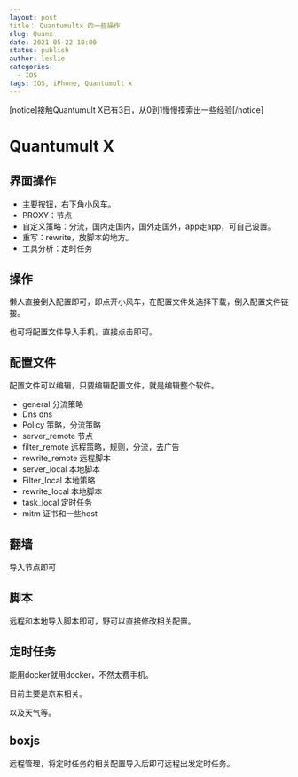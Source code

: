 ```yaml
---
layout: post
title： Quantumultx 的一些操作
slug: Quanx
date: 2021-05-22 10:00
status: publish
author: leslie
categories: 
  - IOS
tags: IOS, iPhone, Quantumult x
---
```


[notice]接触Quantumult X已有3日，从0到1慢慢摸索出一些经验[/notice]

# Quantumult X

## 界面操作

- 主要按钮，右下角小风车。
- PROXY：节点
- 自定义策略：分流，国内走国内，国外走国外，app走app，可自己设置。
- 重写：rewrite，放脚本的地方。
- 工具分析：定时任务



## 操作

懒人直接倒入配置即可，即点开小风车，在配置文件处选择下载，倒入配置文件链接。

也可将配置文件导入手机，直接点击即可。



## 配置文件

配置文件可以编辑，只要编辑配置文件，就是编辑整个软件。

- general 分流策略
- Dns dns
- Policy 策略，分流策略
- server_remote 节点
- filter_remote  远程策略，规则，分流，去广告
- rewrite_remote 远程脚本
- server_local 本地脚本
- Filter_local 本地策略
- rewrite_local 本地脚本
- task_local 定时任务
- mitm 证书和一些host

## 翻墙

导入节点即可

## 脚本

远程和本地导入脚本即可，野可以直接修改相关配置。

 ## 定时任务

能用docker就用docker，不然太费手机。

目前主要是京东相关。

以及天气等。



## boxjs

远程管理，将定时任务的相关配置导入后即可远程出发定时任务。
